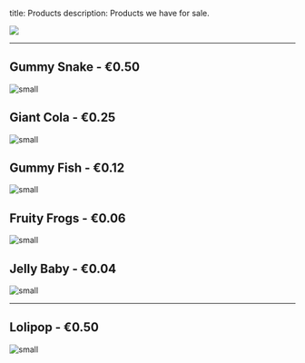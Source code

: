 title: Products
description: Products we have for sale.

![](https://fontmeme.com/permalink/211008/f09b2ca814ef60f36293fb801009c0c2.png)

---
## Gummy Snake - €0.50
![small](https://ptpimg.me/q1vqkl.jpg)

## Giant Cola - €0.25 
![small](https://www.sweetco.ie/image/cache/catalog/sweetco/product/haribo/haribo-cola-bottles-116-1000x1000.jpg)

## Gummy Fish - €0.12
![small](https://www.sweetco.ie/image/cache/catalog/sweetco/product/haribo/haribo-freaky-fish-112-1000x1000.jpg)

## Fruity Frogs  - €0.06
![small](https://www.sweetco.ie/image/cache/catalog/sweetco/product/haribo/haribo-fruity-frogs-960g-sweet-tub-736-1000x1000.jpg)

## Jelly Baby - €0.04
![small](https://www.planetcandy.ie/image/cache/data/Jellies/Haribo%20Jelly%20Babies-500x500.png)

---
## Lolipop - €0.50
![small](https://www.planetcandy.ie/image/cache/catalog/Lollipops/caffreys-natural-pop-200-pieces-800x800.jpg)
